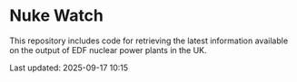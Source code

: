 # Nuke Watch

This repository includes code for retrieving the latest information available on the output of EDF nuclear power plants in the UK.

Last updated: 2025-09-17 10:15